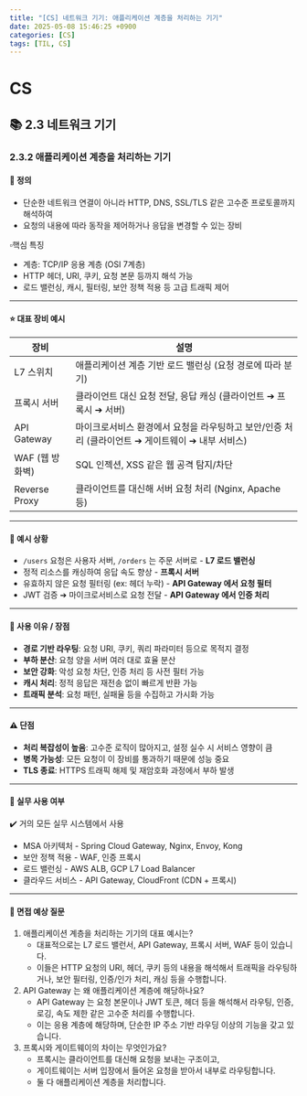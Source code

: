 ```yaml
---
title: "[CS] 네트워크 기기: 애플리케이션 계층을 처리하는 기기"
date: 2025-05-08 15:46:25 +0900
categories: [CS]
tags: [TIL, CS]
---
```

# CS
## 📚 2.3 네트워크 기기

### 2.3.2 애플리케이션 계층을 처리하는 기기

#### 📘 정의
- 단순한 네트워크 연결이 아니라 HTTP, DNS, SSL/TLS 같은 고수준 프로토콜까지 해석하여
- 요청의 내용에 따라 동작을 제어하거나 응답을 변경할 수 있는 장비

▫️핵심 특징
- 계층: TCP/IP 응용 계층 (OSI 7계층)
- HTTP 헤더, URI, 쿠키, 요청 본문 등까지 해석 가능
- 로드 밸런싱, 캐시, 필터링, 보안 정책 적용 등 고급 트래픽 제어

---

#### ⭐️ 대표 장비 예시

| 장비            | 설명                                                       |
|---------------|----------------------------------------------------------|
| L7 스위치        | 애플리케이션 계층 기반 로드 밸런싱 (요청 경로에 따라 분기)                       |
| 프록시 서버        | 클라이언트 대신 요청 전달, 응답 캐싱 (클라이언트 ➔ 프록시 ➔ 서버)                 |
| API Gateway   | 마이크로서비스 환경에서 요청을 라우팅하고 보안/인증 처리 (클라이언트 ➔ 게이트웨이 ➔ 내부 서비스) |
| WAF (웹 방화벽)   | SQL 인젝션, XSS 같은 웹 공격 탐지/차단                               |
| Reverse Proxy | 클라이언트를 대신해 서버 요청 처리 (Nginx, Apache 등)                    |


---

#### 📌 예시 상황
- `/users` 요청은 사용자 서버, `/orders` 는 주문 서버로 - **L7 로드 밸런싱**
- 정적 리소스를 캐싱하여 응답 속도 향상 - **프록시 서버**
- 유효하지 않은 요청 필터링 (ex: 헤더 누락) - **API Gateway 에서 요청 필터**
- JWT 검증 ➔ 마이크로서비스로 요청 전달 - **API Gateway 에서 인증 처리**

---

#### 🎯 사용 이유 / 장점
- **경로 기반 라우팅**: 요청 URI, 쿠키, 쿼리 파라미터 등으로 목적지 결정
- **부하 분산**: 요청 양을 서버 여러 대로 효율 분산
- **보안 강화**: 악성 요청 차단, 인증 처리 등 사전 필터 가능
- **캐시 처리**: 정적 응답은 재전송 없이 빠르게 반환 가능
- **트래픽 분석**: 요청 패턴, 실패율 등을 수집하고 가시화 가능

---

#### ⚠️ 단점
- **처리 복잡성이 높음**: 고수준 로직이 많아지고, 설정 실수 시 서비스 영향이 큼
- **병목 가능성**: 모든 요청이 이 장비를 통과하기 때문에 성능 중요
- **TLS 종료**: HTTPS 트래픽 해제 및 재암호화 과정에서 부하 발생

---

#### 🏢 실무 사용 여부
✔️ 거의 모든 실무 시스템에서 사용

- MSA 아키텍처 - Spring Cloud Gateway, Nginx, Envoy, Kong
- 보안 정책 적용 - WAF, 인증 프록시
- 로드 밸런싱 - AWS ALB, GCP L7 Load Balancer
- 클라우드 서비스 - API Gateway, CloudFront (CDN + 프록시)

---

#### 🎤 면접 예상 질문
1. 애플리케이션 계층을 처리하는 기기의 대표 예시는?
   - 대표적으로는 L7 로드 밸런서, API Gateway, 프록시 서버, WAF 등이 있습니다.
   - 이들은 HTTP 요청의 URI, 헤더, 쿠키 등의 내용을 해석해서 트래픽을 라우팅하거나, 보안 필터링, 인증/인가 처리, 캐싱 등을 수행합니다.
2. API Gateway 는 왜 애플리케이션 계층에 해당하나요?
   - API Gateway 는 요청 본문이나 JWT 토큰, 헤더 등을 해석해서 라우팅, 인증, 로깅, 속도 제한 같은 고수준 처리를 수행합니다.
   - 이는 응용 계층에 해당하며, 단순한 IP 주소 기반 라우딩 이상의 기능을 갖고 있습니다.
3. 프록시와 게이트웨이의 차이는 무엇인가요?
   - 프록시는 클라이언트를 대신해 요청을 보내는 구조이고,
   - 게이트웨이는 서버 입장에서 들어온 요청을 받아서 내부로 라우팅합니다.
   - 둘 다 애플리케이션 계층을 처리합니다.
